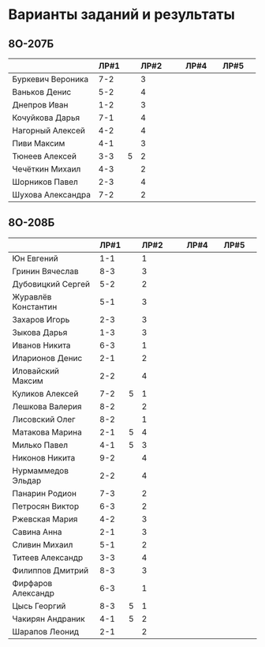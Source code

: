 # Варианты заданий и результаты

## 8О-207Б
|                     | ЛР#1 |   | ЛР#2 |   |   | ЛР#4 |   | ЛР#5 |   |
|---------------------|------|---|------|---|---|------|---|------|---|
| Буркевич Вероника   | 7-2  |   |  3   |   |   |      |   |      |   |
| Ваньков Денис       | 5-2  |   |  4   |   |   |      |   |      |   |
| Днепров Иван        | 1-2  |   |  3   |   |   |      |   |      |   |
| Кочуйкова Дарья     | 7-1  |   |  4   |   |   |      |   |      |   |
| Нагорный Алексей    | 4-2  |   |  4   |   |   |      |   |      |   |
| Пиви Максим         | 4-1  |   |  3   |   |   |      |   |      |   |
| Тюнеев Алексей      | 3-3  | 5 |  2   |   |   |      |   |      |   |
| Чечёткин Михаил     | 4-3  |   |  2   |   |   |      |   |      |   |
| Шорников Павел      | 2-3  |   |  4   |   |   |      |   |      |   |
| Шухова Александра   | 7-2  |   |  2   |   |   |      |   |      |   |

## 8О-208Б
|                     | ЛР#1 |   | ЛР#2 |   |   | ЛР#4 |   | ЛР#5 |   |
|---------------------|------|---|------|---|---|------|---|------|---|
| Юн Евгений          | 1-1  |   |  1   |   |   |      |   |      |   |
| Гринин Вячеслав     | 8-3  |   |  3   |   |   |      |   |      |   |
| Дубовицкий Сергей   | 5-2  |   |  2   |   |   |      |   |      |   |
| Журавлёв Константин | 5-1  |   |  3   |   |   |      |   |      |   |
| Захаров Игорь       | 2-3  |   |  3   |   |   |      |   |      |   |
| Зыкова Дарья        | 1-3  |   |  3   |   |   |      |   |      |   |
| Иванов Никита       | 6-3  |   |  1   |   |   |      |   |      |   |
| Иларионов Денис     | 2-1  |   |  2   |   |   |      |   |      |   |
| Иловайский Максим   | 2-2  |   |  4   |   |   |      |   |      |   |
| Куликов Алексей     | 7-2  | 5 |  1   |   |   |      |   |      |   |
| Лешкова Валерия     | 8-2  |   |  2   |   |   |      |   |      |   |
| Лисовский Олег      | 8-2  |   |  1   |   |   |      |   |      |   |
| Матакова Марина     | 2-1  | 5 |  4   |   |   |      |   |      |   |
| Милько Павел        | 4-1  | 5 |  3   |   |   |      |   |      |   |
| Никонов Никита      | 9-2  |   |  4   |   |   |      |   |      |   |
| Нурмаммедов Эльдар  | 2-2  |   |  4   |   |   |      |   |      |   |
| Панарин Родион      | 7-3  |   |  2   |   |   |      |   |      |   |
| Петросян Виктор     | 6-3  |   |  2   |   |   |      |   |      |   |
| Ржевская Мария      | 4-2  |   |  3   |   |   |      |   |      |   |
| Савина Анна         | 2-1  |   |  3   |   |   |      |   |      |   |
| Сливин Михаил       | 5-1  |   |  2   |   |   |      |   |      |   |
| Титеев Александр    | 3-3  |   |  4   |   |   |      |   |      |   |
| Филиппов Дмитрий    | 8-3  |   |  3   |   |   |      |   |      |   |
| Фирфаров Александр  | 6-3  |   |  1   |   |   |      |   |      |   |
| Цысь Георгий        | 8-3  | 5 |  1   |   |   |      |   |      |   |
| Чакирян Андраник    | 4-1  | 5 |  2   |   |   |      |   |      |   |
| Шарапов Леонид      | 2-1  |   |  2   |   |   |      |   |      |   |
